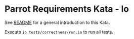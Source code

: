 # Parrot Requirements Kata - Io

See [README](../README.md) for a general introduction to this Kata.

Execute `io tests/correctness/run.io` to run all tests.
